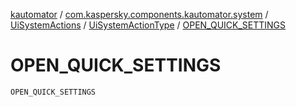 [kautomator](../../../index.md) / [com.kaspersky.components.kautomator.system](../../index.md) / [UiSystemActions](../index.md) / [UiSystemActionType](index.md) / [OPEN_QUICK_SETTINGS](./-o-p-e-n_-q-u-i-c-k_-s-e-t-t-i-n-g-s.md)

# OPEN_QUICK_SETTINGS

`OPEN_QUICK_SETTINGS`